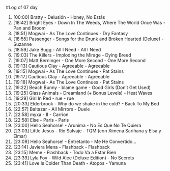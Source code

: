 #Log of 07 day

1. [00:00] Bratty - Delusión - Honey, No Estás
1. [18:42] Bright Eyes - Down In The Weeds, Where The World Once Was - Pan and Broom
1. [18:51] Mogwai - As The Love Continues - Dry Fantasy
1. [18:55] Passenger - Songs for the Drunk and Broken Hearted (Deluxe) - Suzanne
1. [18:59] Jake Bugg - All I Need - All I Need
1. [19:03] The Killers - Imploding the Mirage - Dying Breed
1. [19:07] Matt Berninger - One More Second - One More Second
1. [19:13] Cautious Clay - Agreeable - Agreeable
1. [19:15] Mogwai - As The Love Continues - Pat Stains
1. [19:17] Cautious Clay - Agreeable - Agreeable
1. [19:18] Mogwai - As The Love Continues - Pat Stains
1. [19:22] Beach Bunny - blame game - Good Girls (Don’t Get Used)
1. [19:25] Glass Animals - Dreamland (+ Bonus Levels) - Heat Waves
1. [19:29] Girl In Red - rue - rue
1. [20:33] Elderbrook - Why do we shake in the cold? - Back To My Bed
1. [22:57] Baltazar - All Mirrors - Duele
1. [22:58] myxa - II - Carrion
1. [22:58] Else - Paris - Paris
1. [23:00] Hello Seahorse! - Arunima - No Es Que No Te Quiera
1. [23:03] Little Jesus - Río Salvaje - TQM (con Ximena Sariñana y Elsa y Elmar)
1. [23:09] Hello Seahorse! - Entretanto - Me He Convertido...
1. [23:14] Javiera Mena - Flashback - Flashback
1. [23:15] Meme - Flashback - Todo Va a Estar Bien
1. [23:39] Lyla Foy - Wild Alee (Deluxe Edition) - No Secrets
1. [23:41] Love Is Colder Than Death - Atopos - Yamuna
